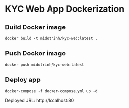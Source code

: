 # KYC Web App Dockerization

## Build Docker image

`docker build -t midotrinh/kyc-web:latest .`

## Push Docker image

`docker push midotrinh/kyc-web:latest`

## Deploy app 

`docker-compose -f docker-compose.yml up -d`

Deployed URL: http://localhost:80
